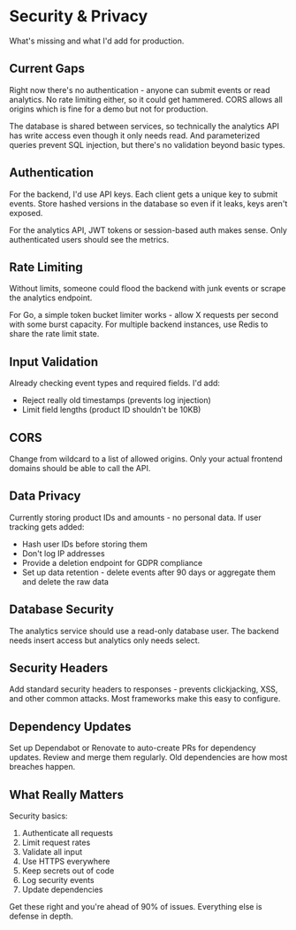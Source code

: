 # Security & Privacy

What's missing and what I'd add for production.

## Current Gaps

Right now there's no authentication - anyone can submit events or read analytics. No rate limiting either, so it could get hammered. CORS allows all origins which is fine for a demo but not for production.

The database is shared between services, so technically the analytics API has write access even though it only needs read. And parameterized queries prevent SQL injection, but there's no validation beyond basic types.

## Authentication

For the backend, I'd use API keys. Each client gets a unique key to submit events. Store hashed versions in the database so even if it leaks, keys aren't exposed.

For the analytics API, JWT tokens or session-based auth makes sense. Only authenticated users should see the metrics.

## Rate Limiting

Without limits, someone could flood the backend with junk events or scrape the analytics endpoint.

For Go, a simple token bucket limiter works - allow X requests per second with some burst capacity. For multiple backend instances, use Redis to share the rate limit state.


## Input Validation

Already checking event types and required fields. I'd add:

- Reject really old timestamps (prevents log injection)
- Limit field lengths (product ID shouldn't be 10KB)

## CORS

Change from wildcard to a list of allowed origins. Only your actual frontend domains should be able to call the API.

## Data Privacy

Currently storing product IDs and amounts - no personal data. If user tracking gets added:

- Hash user IDs before storing them
- Don't log IP addresses
- Provide a deletion endpoint for GDPR compliance
- Set up data retention - delete events after 90 days or aggregate them and delete the raw data

## Database Security

The analytics service should use a read-only database user. The backend needs insert access but analytics only needs select.


## Security Headers

Add standard security headers to responses - prevents clickjacking, XSS, and other common attacks. Most frameworks make this easy to configure.

## Dependency Updates

Set up Dependabot or Renovate to auto-create PRs for dependency updates. Review and merge them regularly. Old dependencies are how most breaches happen.


## What Really Matters

Security basics:
1. Authenticate all requests
2. Limit request rates
3. Validate all input
4. Use HTTPS everywhere
5. Keep secrets out of code
6. Log security events
7. Update dependencies

Get these right and you're ahead of 90% of issues. Everything else is defense in depth.
